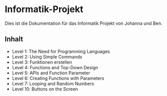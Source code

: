 <h1>
Informatik-Projekt
</h1>

<p>
  Dies ist die Dokumentation für das Informatik Projekt von Johanna und Ben.
</p>

<h2>
  Inhalt
</h2>

<ul>
<li>Level 1: The Need for Programming Languages </li>
<li> Level 2: Using Simple Commands</li>
<li>  Level 3: Funktionen erstellen</li>
<li>Level 4: Functions and Top-Down Design </li>
<li>Level 5: APIs and Function Parameter </li>
<li> Level 6: Creating Functions with Parameters</li>
<li> Level 7: Looping and Random Numbers</li>
<li> Level 10: Buttons on the Screen</li>
</ul>
